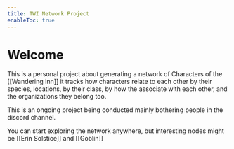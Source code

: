 ```yaml
---
title: TWI Network Project
enableToc: true
---
```


# Welcome

This is a personal project about generating a network of Characters of the [[Wandering Inn]] it tracks how characters relate to each other by their species, locations, by their class, by how the associate with each other, and the organizations they belong too.

This is an ongoing project being conducted mainly bothering people in the discord channel.

You can start exploring the network anywhere, but interesting nodes might be [[Erin Solstice]] and [[Goblin]]
